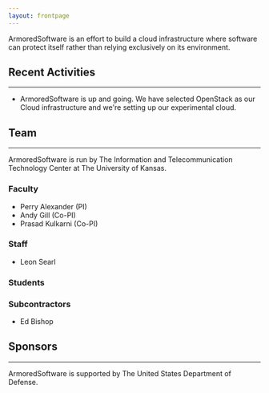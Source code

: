 ```yaml
---
layout: frontpage
---
```


ArmoredSoftware is an effort to build a cloud infrastructure where
software can protect itself rather than relying exclusively on its
environment.

## Recent Activities
-----

* ArmoredSoftware is up and going.  We have selected OpenStack as our
  Cloud infrastructure and we're setting up our experimental cloud.

## Team
-----

ArmoredSoftware is run by The Information and Telecommunication
Technology Center at The University of Kansas.

### Faculty

* Perry Alexander (PI)
* Andy Gill (Co-PI)
* Prasad Kulkarni (Co-PI) 

### Staff

* Leon Searl

### Students

### Subcontractors

* Ed Bishop

## Sponsors
-----

ArmoredSoftware is supported by The United States Department of Defense.
